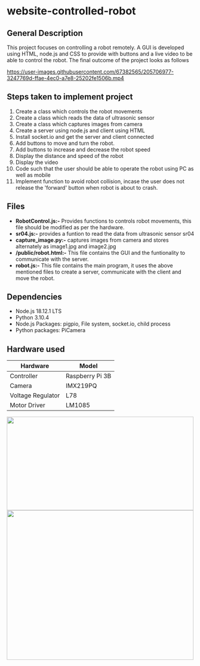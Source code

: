 # website-controlled-robot

## General Description
This project focuses on controlling a robot remotely. A GUI is developed using HTML, node.js and CSS to provide with buttons and a live video to be able to control the robot. The final outcome of the project looks as follows

https://user-images.githubusercontent.com/67382565/205706977-3247769d-ffae-4ec0-a7e8-25202fe1506b.mp4

## Steps taken to implement project

1. Create a class which controls the robot movements
2. Create a class which reads the data of ultrasonic sensor
3. Create a class which captures images from camera
4. Create a server using node.js and client using HTML
5. Install socket.io and get the server and client connected
6. Add buttons to move and turn the robot.
7. Add buttons to increase and decrease the robot speed
8. Display the distance and speed of the robot
9. Display the video
10. Code such that the user should be able to operate the robot using PC as well as mobile
11. Implement function to avoid robot collision, incase the user does not release the 'forward' button when robot is about to crash.
   
## Files
* **RobotControl.js:-** Provides functions to controls robot movements, this file should be modified as per the hardware.
* **sr04.js:-** provides a funtion to read the data from ultrasonic sensor sr04
* **capture_image.py:-** captures images from camera and stores alternately as image1.jpg and image2.jpg
* **/public/robot.html:-** This file contains the GUI and the funtionality to communicate with the server.
* **robot.js:-** This file contains the main program, it uses the above mentioned files to create a server, communicate with the client and move the robot.

## Dependencies
* Node.js 18.12.1 LTS
* Python 3.10.4
* Node.js Packages: pigpio, File system, socket.io, child process 
* Python packages: PiCamera
  
## Hardware used

| Hardware   | Model    |
| --------  | ----------- |
| Controller | Raspberry Pi 3B |
| Camera    |  IMX219PQ |
|Voltage Regulator | L78|
|Motor Driver | LM1085|

<img src="https://user-images.githubusercontent.com/67382565/205725548-d4a39d1b-7bde-4eed-89fe-93642a073fbf.jpg" width="500" height="250" />
<img src="https://user-images.githubusercontent.com/67382565/205725902-9d5c12e7-4d52-4a96-b56e-17b78267b75c.jpg" width="500" height="400" />


